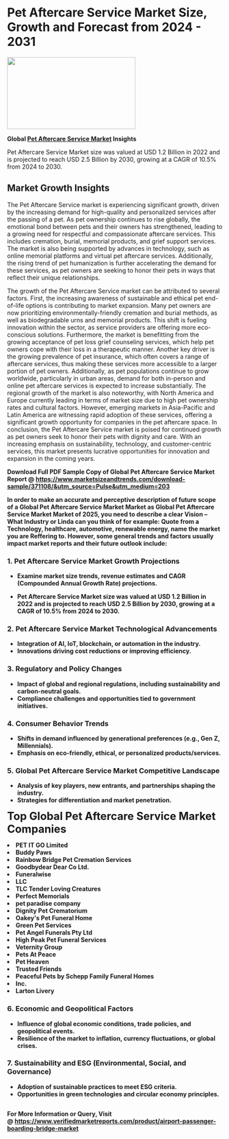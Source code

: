 <H1>Pet Aftercare Service Market Size, Growth and Forecast from 2024 - 2031</H1><img class="aligncenter size-medium wp-image-584254" src="https://thirdeyenews.in/wp-content/uploads/2024/09/Global-Market-Research-300x168.jpeg" alt="" width="300" height="168" /><p><strong>Global&nbsp;<a href="https://www.marketsizeandtrends.com/download-sample/371108/&amp;utm_source=Pulse&amp;utm_medium=203">Pet Aftercare Service Market</a> Insights</strong></p><p>Pet Aftercare Service Market size was valued at USD 1.2 Billion in 2022 and is projected to reach USD 2.5 Billion by 2030, growing at a CAGR of 10.5% from 2024 to 2030.</p><p><h2>Market Growth Insights</h2> <p>The Pet Aftercare Service market is experiencing significant growth, driven by the increasing demand for high-quality and personalized services after the passing of a pet. As pet ownership continues to rise globally, the emotional bond between pets and their owners has strengthened, leading to a growing need for respectful and compassionate aftercare services. This includes cremation, burial, memorial products, and grief support services. The market is also being supported by advances in technology, such as online memorial platforms and virtual pet aftercare services. Additionally, the rising trend of pet humanization is further accelerating the demand for these services, as pet owners are seeking to honor their pets in ways that reflect their unique relationships.</p> <p><strong></strong></p> <p>The growth of the Pet Aftercare Service market can be attributed to several factors. First, the increasing awareness of sustainable and ethical pet end-of-life options is contributing to market expansion. Many pet owners are now prioritizing environmentally-friendly cremation and burial methods, as well as biodegradable urns and memorial products. This shift is fueling innovation within the sector, as service providers are offering more eco-conscious solutions. Furthermore, the market is benefitting from the growing acceptance of pet loss grief counseling services, which help pet owners cope with their loss in a therapeutic manner. Another key driver is the growing prevalence of pet insurance, which often covers a range of aftercare services, thus making these services more accessible to a larger portion of pet owners. Additionally, as pet populations continue to grow worldwide, particularly in urban areas, demand for both in-person and online pet aftercare services is expected to increase substantially. The regional growth of the market is also noteworthy, with North America and Europe currently leading in terms of market size due to high pet ownership rates and cultural factors. However, emerging markets in Asia-Pacific and Latin America are witnessing rapid adoption of these services, offering a significant growth opportunity for companies in the pet aftercare space. In conclusion, the Pet Aftercare Service market is poised for continued growth as pet owners seek to honor their pets with dignity and care. With an increasing emphasis on sustainability, technology, and customer-centric services, this market presents lucrative opportunities for innovation and expansion in the coming years.</p> <p><strong></p><p><span class=""><strong>Download Full PDF Sample Copy of Global Pet Aftercare Service Market Report</strong> @ <a href="https://www.marketsizeandtrends.com/download-sample/371108/&amp;utm_source=Pulse&amp;utm_medium=203" target="_blank">https://www.marketsizeandtrends.com/download-sample/371108/&amp;utm_source=Pulse&amp;utm_medium=203</a></span></p><p>In order to make an accurate and perceptive description of future scope of a Global&nbsp;Pet Aftercare Service Market Market as Global&nbsp;Pet Aftercare Service Market Market of 2025, you need to describe a clear Vision &ndash; What Industry or Linda can you think of for example: Quote from a Technology, healthcare, automotive, renewable energy, name the market you are Reffering to. However, some general trends and factors usually impact market reports and their future outlook include:</p><h3>1.&nbsp;<strong>Pet Aftercare Service Market Growth Projections</strong></h3><ul><li>Examine market size trends, revenue estimates and CAGR (Compounded Annual Growth Rate) projections.</li><li><p>Pet Aftercare Service Market size was valued at USD 1.2 Billion in 2022 and is projected to reach USD 2.5 Billion by 2030, growing at a CAGR of 10.5% from 2024 to 2030.</p></li></ul><h3>2.&nbsp;<strong>Pet Aftercare Service Market Technological Advancements</strong></h3><ul><li>Integration of AI, IoT, blockchain, or automation in the industry.</li><li>Innovations driving cost reductions or improving efficiency.</li></ul><h3>3.&nbsp;<strong>Regulatory and Policy Changes</strong></h3><ul><li>Impact of global and regional regulations, including sustainability and carbon-neutral goals.</li><li>Compliance challenges and opportunities tied to government initiatives.</li></ul><h3>4.&nbsp;<strong>Consumer Behavior Trends</strong></h3><ul><li>Shifts in demand influenced by generational preferences (e.g., Gen Z, Millennials).</li><li>Emphasis on eco-friendly, ethical, or personalized products/services.</li></ul><h3>5.&nbsp;<strong>Global Pet Aftercare Service Market Competitive Landscape</strong></h3><ul><li>Analysis of key players, new entrants, and partnerships shaping the industry.</li><li>Strategies for differentiation and market penetration.</li></ul><p data-pm-slice="1 1 []"><span style="color: inherit; font-family: inherit; font-size: 25px;">Top Global Pet Aftercare Service Market Companies</span></p><div class="" data-test-id=""><p><li>PET IT GO Limited</li><li> Buddy Paws</li><li> Rainbow Bridge Pet Cremation Services</li><li> Goodbydear Dear Co Ltd.</li><li> Funeralwise</li><li> LLC</li><li> TLC Tender Loving Creatures</li><li> Perfect Memorials</li><li> pet paradise company</li><li> Dignity Pet Crematorium</li><li> Oakey's Pet Funeral Home</li><li> Green Pet Services</li><li> Pet Angel Funerals Pty Ltd</li><li> High Peak Pet Funeral Services</li><li> Veternity Group</li><li> Pets At Peace</li><li> Pet Heaven</li><li> Trusted Friends</li><li> Peaceful Pets by Schepp Family Funeral Homes</li><li> Inc.</li><li> Larton Livery</li></p></div><h3>6.&nbsp;<strong>Economic and Geopolitical Factors</strong></h3><ul><li>Influence of global economic conditions, trade policies, and geopolitical events.</li><li>Resilience of the market to inflation, currency fluctuations, or global crises.</li></ul><h3>7.&nbsp;<strong>Sustainability and ESG (Environmental, Social, and Governance)</strong></h3><ul><li>Adoption of sustainable practices to meet ESG criteria.</li><li>Opportunities in green technologies and circular economy principles.</li></ul><h2><strong style="font-size: 14px;">For More Information or Query, Visit @&nbsp;</strong><a style="background-color: #ffffff; font-size: 14px;" href="https://www.marketsizeandtrends.com/report/pet-aftercare-service-market/" target="_blank">https://www.verifiedmarketreports.com/product/airport-passenger-boarding-bridge-market</a></h2>
